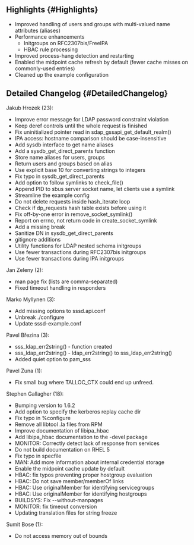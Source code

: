 Highlights {#Highlights}
----------

-   Improved handling of users and groups with multi-valued name
    attributes (aliases)
-   Performance enhancements
    -   Initgroups on RFC2307bis/FreeIPA
    -   HBAC rule processing
-   Improved process-hang detection and restarting
-   Enabled the midpoint cache refresh by default (fewer cache misses on
    commonly-used entries)
-   Cleaned up the example configuration

Detailed Changelog {#DetailedChangelog}
------------------

Jakub Hrozek (23):

-   Improve error message for LDAP password constraint violation
-   Keep deref controls until the whole request is finished
-   Fix uninitialized pointer read in
    sdap\_gssapi\_get\_default\_realm()
-   IPA access: hostname comparison should be case-insensitive
-   Add sysdb interface to get name aliases
-   Add a sysdb\_get\_direct\_parents function
-   Store name aliases for users, groups
-   Return users and groups based on alias
-   Use explicit base 10 for converting strings to integers
-   Fix typo in sysdb\_get\_direct\_parents
-   Add option to follow symlinks to check\_file()
-   Append PID to sbus server socket name, let clients use a symlink
-   Streamline the example config
-   Do not delete requests inside hash\_iterate loop
-   Check if dp\_requests hash table exists before using it
-   Fix off-by-one error in remove\_socket\_symlink()
-   Report on errno, not return code in create\_socket\_symlink
-   Add a missing break
-   Sanitize DN in sysdb\_get\_direct\_parents
-   gitignore additions
-   Utility functions for LDAP nested schema initgroups
-   Use fewer transactions during RFC2307bis initgroups
-   Use fewer transactions during IPA initgroups

Jan Zeleny (2):

-   man page fix (lists are comma-separated)
-   Fixed timeout handling in responders

Marko Myllynen (3):

-   Add missing options to sssd.api.conf
-   Unbreak ./configure
-   Update sssd-example.conf

Pavel Březina (3):

-   sss\_ldap\_err2string() - function created
-   sss\_ldap\_err2string() - ldap\_err2string() to
    sss\_ldap\_err2string()
-   Added quiet option to pam\_sss

Pavel Zuna (1):

-   Fix small bug where TALLOC\_CTX could end up unfreed.

Stephen Gallagher (18):

-   Bumping version to 1.6.2
-   Add option to specify the kerberos replay cache dir
-   Fix typo in %configure
-   Remove all libtool .la files from RPM
-   Improve documentation of libipa\_hbac
-   Add libipa\_hbac documentation to the -devel package
-   MONITOR: Correctly detect lack of response from services
-   Do not build documentation on RHEL 5
-   Fix typo in specfile
-   MAN: Add more information about internal credential storage
-   Enable the midpoint cache update by default
-   HBAC: fix typos preventing proper hostgroup evaluation
-   HBAC: Do not save member/memberOf links
-   HBAC: Use originalMember for identifying servicegroups
-   HBAC: Use originalMember for identifying hostgroups
-   BUILDSYS: Fix --without-manpages
-   MONITOR: fix timeout conversion
-   Updating translation files for string freeze

Sumit Bose (1):

-   Do not access memory out of bounds

